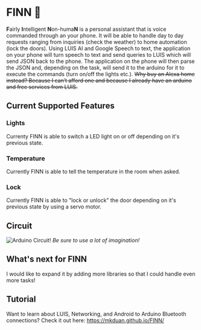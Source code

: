 # FINN :dog: #
**F**airly **I**ntelligent **N**on-huma**N** is a personal assistant that is voice commanded through an your phone. It will be able to handle day to day requests ranging from inquiries (check the weather) to home automation (lock the doors). Using LUIS AI and Google Speech to text, the application on your phone will turn speech to text and send queries to LUIS which will send JSON back to the phone. The application on the phone will then parse the JSON and, depending on the task, will send it to the arduino for it to execute the commands (turn on/off the lights etc.). ~~Why buy an Alexa home instead? Because I can’t afford one and because I already have an arduino and free services from LUIS.~~

## Current Supported Features ##

### Lights ###
Currenty FINN is able to switch a LED light on or off depending on it's previous state.

### Temperature ###
Currently FINN is able to tell the temperature in the room when asked.

### Lock ###
Currently FINN is able to "lock or unlock" the door depending on it's previous state by using a servo motor.

## Circuit ##
![Arduino Circuit!](https://raw.githubusercontent.com/mkduan/FINN/master/Finn_Circuit.png)
*Be sure to use a lot of imagination!*

## What's next for FINN ##
I would like to expand it by adding more libraries so that I could handle even more tasks!

## Tutorial ##
Want to learn about LUIS, Networking, and Android to Arduino Bluetooth connections? Check it out here: <https://mkduan.github.io/FINN/>